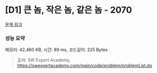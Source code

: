 # [D1] 큰 놈, 작은 놈, 같은 놈 - 2070 

[문제 링크](https://swexpertacademy.com/main/code/problem/problemDetail.do?contestProbId=AV5QQ6qqA40DFAUq) 

### 성능 요약

메모리: 42,460 KB, 시간: 89 ms, 코드길이: 225 Bytes



> 출처: SW Expert Academy, https://swexpertacademy.com/main/code/problem/problemList.do